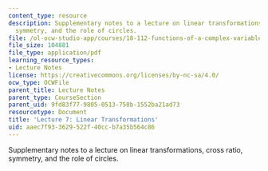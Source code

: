 ```yaml
---
content_type: resource
description: Supplementary notes to a lecture on linear transformations, cross ratio,
  symmetry, and the role of circles.
file: /ol-ocw-studio-app/courses/18-112-functions-of-a-complex-variable-fall-2008/aaec7f933629522f40ccb7a35b564c86_lecture7.pdf
file_size: 104881
file_type: application/pdf
learning_resource_types:
- Lecture Notes
license: https://creativecommons.org/licenses/by-nc-sa/4.0/
ocw_type: OCWFile
parent_title: Lecture Notes
parent_type: CourseSection
parent_uid: 9fd83f77-9805-0513-750b-1552ba21ad73
resourcetype: Document
title: 'Lecture 7: Linear Transformations'
uid: aaec7f93-3629-522f-40cc-b7a35b564c86
---
```

Supplementary notes to a lecture on linear transformations, cross ratio, symmetry, and the role of circles.